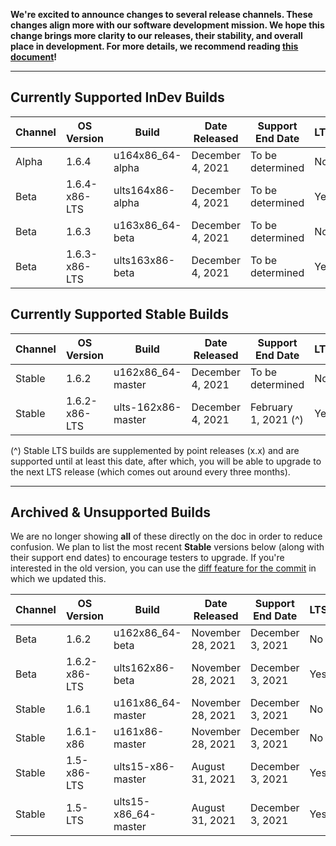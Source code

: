 **We're excited to announce changes to several release channels. These changes align more with our software development mission. We hope this change brings more clarity to our releases, their stability, and overall place in development. For more details, we recommend reading [this document](https://github.com/Wallymer/unicorndocs/blob/main/Releases/changes-to-release-channels.md)!**

___

## Currently Supported InDev Builds
| Channel | OS Version | Build | Date Released | Support End Date | LTS? | Architecture |
|---------|------------|------------------|---------------|------------------|------|------------|
| Alpha  | 1.6.4   | u164x86_64-alpha  | December 4, 2021 | To be determined | No | x86_64   |
| Beta  | 1.6.4-x86-LTS  | ults164x86-alpha    | December 4, 2021 | To be determined | Yes | x86 |
| Beta  | 1.6.3    | u163x86_64-beta  | December 4, 2021 | To be determined | No | x86_64   |
| Beta  | 1.6.3-x86-LTS  | ults163x86-beta    | December 4, 2021 | To be determined | Yes | x86 |

## Currently Supported Stable Builds
| Channel | OS Version | Build | Date Released | Support End Date | LTS? | Architecture |
|---------|------------|------------------|---------------|------------------|------|------------|
| Stable  | 1.6.2     | u162x86_64-master  | December 4, 2021 | To be determined | No | x86_64   |
| Stable | 1.6.2-x86-LTS | ults-162x86-master | December 4, 2021 | February 1, 2021 (^) | Yes | x86 |


(^) Stable LTS builds are supplemented by point releases (x.x) and are supported until at least this date, after which, you will be able to upgrade to the next LTS release (which comes out around every three months).

___

## Archived & Unsupported Builds
We are no longer showing **all** of these directly on the doc in order to reduce confusion. We plan to list the most recent **Stable** versions below (along with their support end dates) to encourage testers to upgrade. If you're interested in the old version, you can use the [diff feature for the commit](https://github.com/Wallymer/unicorndocs/commit/b149af5fac2f6ff4dc94d4d75deb2e7d4ac73bc6) in which we updated this. 

| Channel | OS Version | Build | Date Released | Support End Date | LTS? | Architecture |
|---------|------------|------------------|---------------|------------------|------|------------|
| Beta  | 1.6.2     | u162x86_64-beta  | November 28, 2021 | December 3, 2021 | No | x86_64   |
| Beta  | 1.6.2-x86-LTS    | ults162x86-beta    | November 28, 2021 | December 3, 2021 | Yes | x86 |
| Stable | 1.6.1       | u161x86_64-master | November 28, 2021 | December 3, 2021 | No | x86_64 | 
| Stable | 1.6.1-x86   | u161x86-master    | November 28, 2021 | December 3, 2021 | No | x86 |
| Stable  | 1.5-x86-LTS | ults15-x86-master  | August 31, 2021 | December 3, 2021 | Yes | x86   |
| Stable  | 1.5-LTS    | ults15-x86_64-master | August 31, 2021 | December 3, 2021 | Yes | x86_64   |

